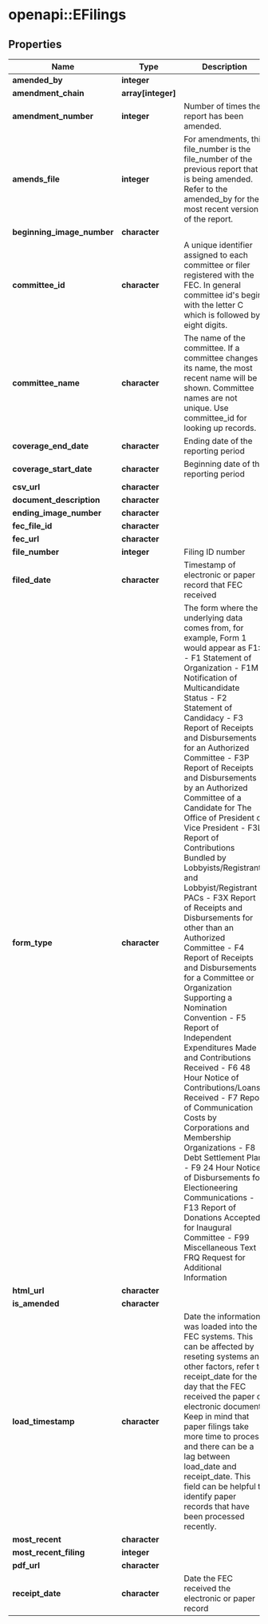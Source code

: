 # openapi::EFilings


## Properties
Name | Type | Description | Notes
------------ | ------------- | ------------- | -------------
**amended_by** | **integer** |  | [optional] 
**amendment_chain** | **array[integer]** |  | [optional] 
**amendment_number** | **integer** |  Number of times the report has been amended.  | [optional] 
**amends_file** | **integer** |  For amendments, this file_number is the file_number of the previous report that is being amended. Refer to the amended_by for the most recent version of the report.  | [optional] 
**beginning_image_number** | **character** |  | [optional] 
**committee_id** | **character** |  A unique identifier assigned to each committee or filer registered with the FEC. In general committee id&#39;s begin with the letter C which is followed by eight digits.  | [optional] 
**committee_name** | **character** | The name of the committee. If a committee changes its name,     the most recent name will be shown. Committee names are not unique. Use committee_id     for looking up records. | [optional] 
**coverage_end_date** | **character** | Ending date of the reporting period | [optional] 
**coverage_start_date** | **character** | Beginning date of the reporting period | [optional] 
**csv_url** | **character** |  | [optional] 
**document_description** | **character** |  | [optional] 
**ending_image_number** | **character** |  | [optional] 
**fec_file_id** | **character** |  | [optional] 
**fec_url** | **character** |  | [optional] 
**file_number** | **integer** | Filing ID number | [optional] 
**filed_date** | **character** | Timestamp of electronic or paper record that FEC received | [optional] 
**form_type** | **character** | The form where the underlying data comes from, for example, Form 1 would appear as F1:     - F1   Statement of Organization     - F1M  Notification of Multicandidate Status     - F2   Statement of Candidacy     - F3   Report of Receipts and Disbursements for an Authorized Committee     - F3P  Report of Receipts and Disbursements by an Authorized Committee of a Candidate for     The Office of President or Vice President     - F3L  Report of Contributions Bundled by Lobbyists/Registrants and Lobbyist/Registrant PACs     - F3X  Report of Receipts and Disbursements for other than an Authorized Committee     - F4   Report of Receipts and Disbursements for a Committee or Organization Supporting a Nomination Convention     - F5   Report of Independent Expenditures Made and Contributions Received     - F6   48 Hour Notice of Contributions/Loans Received     - F7   Report of Communication Costs by Corporations and Membership Organizations     - F8   Debt Settlement Plan     - F9   24 Hour Notice of Disbursements for Electioneering Communications     - F13  Report of Donations Accepted for Inaugural Committee     - F99  Miscellaneous Text     - FRQ  Request for Additional Information  | [optional] 
**html_url** | **character** |  | [optional] 
**is_amended** | **character** |  | [optional] 
**load_timestamp** | **character** | Date the information was loaded into the FEC systems. This can be affected by reseting systems and other factors, refer to receipt_date for the day that the FEC received the paper or electronic document. Keep in mind that paper filings take more time to process and there can be a lag between load_date and receipt_date. This field can be helpful to identify paper records that have been processed recently. | [optional] 
**most_recent** | **character** |  | [optional] 
**most_recent_filing** | **integer** |  | [optional] 
**pdf_url** | **character** |  | [optional] 
**receipt_date** | **character** | Date the FEC received the electronic or paper record | [optional] 


